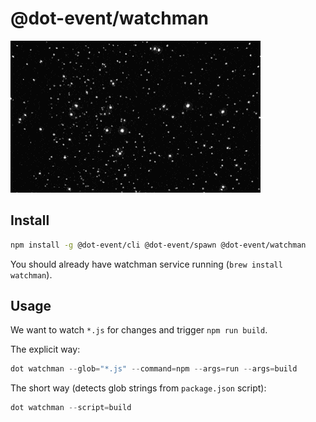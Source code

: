 # @dot-event/watchman

![watchman](watchman.gif)

## Install

```bash
npm install -g @dot-event/cli @dot-event/spawn @dot-event/watchman
```

You should already have watchman service running (`brew install watchman`).

## Usage

We want to watch `*.js` for changes and trigger `npm run build`.

The explicit way:

```js
dot watchman --glob="*.js" --command=npm --args=run --args=build
```

The short way (detects glob strings from `package.json` script):

```js
dot watchman --script=build
```
